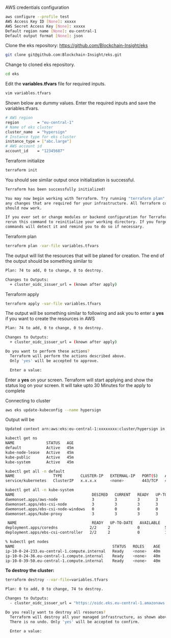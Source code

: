 AWS credentials configuration
```bash
aws configure --profile test
AWS Access Key ID [None]: xxxxx
AWS Secret Access Key [None]: xxxxx
Default region name [None]: eu-central-1
Default output format [None]: json
```




Clone the eks repository: https://github.com/Blockchain-Insight/eks
```bash
git clone git@github.com:Blockchain-Insight/eks.git
```
Change to cloned eks repository.
```bash
cd eks
```
Edit the **variables.tfvars** file for required inputs.
```bash
vim variables.tfvars
```
Shown below are dummy values. Enter the required inputs and save the variables.tfvars.
```bash
# AWS region
region        = "eu-central-1"
# Name of eks cluster
cluster_name  = "hypersign"
# Instance type for eks cluster
instance_type = ["abc.large"]
# AWS account id
account_id    = "12345687"
```
Terraform initialize
```bash
terraform init
```
You should see similar output once initialization is successful.
```bash
Terraform has been successfully initialized!

You may now begin working with Terraform. Try running "terraform plan" to see
any changes that are required for your infrastructure. All Terraform commands
should now work.

If you ever set or change modules or backend configuration for Terraform,
rerun this command to reinitialize your working directory. If you forget, other
commands will detect it and remind you to do so if necessary.
```
Terraform plan
```bash
terraform plan -var-file variables.tfvars
```
The output will list the resources that will be planed for creation. The end of the output should be something similar to
```bash
Plan: 74 to add, 0 to change, 0 to destroy.

Changes to Outputs:
  + cluster_oidc_issuer_url = (known after apply)
```
Terraform apply
```bash
terraform apply -var-file variables.tfvars
```
The output will be something similar to following and ask you to enter a **yes** if you want to create the resources in AWS
```bash
Plan: 74 to add, 0 to change, 0 to destroy.

Changes to Outputs:
  + cluster_oidc_issuer_url = (known after apply)

Do you want to perform these actions?
  Terraform will perform the actions described above.
  Only 'yes' will be accepted to approve.

  Enter a value: 
```
Enter a **yes** on your screen. Terraform will start applying and show the status log on your screen. It will take upto 30 Minutes for the apply to complete

Connecting to cluster
```bash
aws eks update-kubeconfig --name hypersign
```
Output will be
```bash
Updated context arn:aws:eks:eu-central-1:xxxxxxxx:cluster/hypersign in /Users/xxxx/.kube/config
```
```bash
kubectl get ns
NAME              STATUS   AGE
default           Active   45m
kube-node-lease   Active   45m
kube-public       Active   45m
kube-system       Active   45m
```

```bash
kubectl get all -n default
NAME                 TYPE        CLUSTER-IP   EXTERNAL-IP   PORT(S)   AGE
service/kubernetes   ClusterIP   x.x.x.x      <none>        443/TCP   46m

```

```bash
kubectl get all -n kube-system
NAME                                  DESIRED   CURRENT   READY   UP-TO-DATE   AVAILABLE   NODE SELECTOR              AGE
daemonset.apps/aws-node               3         3         3       3            3           <none>                     46m
daemonset.apps/ebs-csi-node           3         3         3       3            3           kubernetes.io/os=linux     10m
daemonset.apps/ebs-csi-node-windows   0         0         0       0            0           kubernetes.io/os=windows   10m
daemonset.apps/kube-proxy             3         3         3       3            3           <none>                     46m

 NAME                                 READY   UP-TO-DATE   AVAILABLE   AGE
deployment.apps/coredns              2/2     2            0           51m
deployment.apps/ebs-csi-controller   2/2     2            0           14m

```

```bash
% kubectl get nodes
NAME                                           STATUS   ROLES    AGE   VERSION
ip-10-0-24-233.eu-central-1.compute.internal   Ready    <none>   40m   v1.24.11-eks-a59e1f0
ip-10-0-24-36.eu-central-1.compute.internal    Ready    <none>   40m   v1.24.11-eks-a59e1f0
ip-10-0-39-50.eu-central-1.compute.internal    Ready    <none>   40m   v1.24.11-eks-a59e1f0

```

**To destroy the cluster:**

```bash
terraform destroy --var-file=variables.tfvars
```

```bash
Plan: 0 to add, 0 to change, 74 to destroy.

Changes to Outputs:
  - cluster_oidc_issuer_url = "https://oidc.eks.eu-central-1.amazonaws.com/id/xxxxxx" -> null

Do you really want to destroy all resources?
  Terraform will destroy all your managed infrastructure, as shown above.
  There is no undo. Only 'yes' will be accepted to confirm.

  Enter a value:

```


  
  

